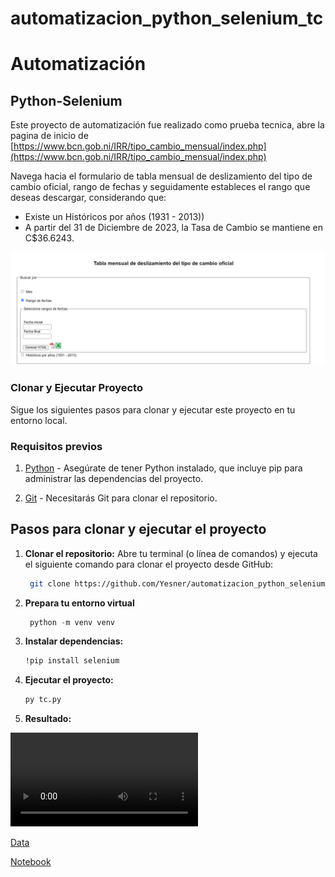 # automatizacion_python_selenium_tc

# Automatización 
## Python-Selenium

Este proyecto de automatización fue realizado como prueba tecnica, abre la pagina de inicio de [https://www.bcn.gob.ni/IRR/tipo_cambio_mensual/index.php](https://www.bcn.gob.ni/IRR/tipo_cambio_mensual/index.php)

Navega hacia el formulario de tabla mensual de deslizamiento del tipo de cambio oficial, rango de fechas y seguidamente estableces el rango que deseas descargar, considerando que:

- Existe un Históricos por años (1931 - 2013))
- A partir del 31 de Diciembre de 2023, la Tasa de Cambio se mantiene en C$36.6243.

![Form](Results/Formulario.png)

### Clonar y Ejecutar Proyecto

Sigue los siguientes pasos para clonar y ejecutar este proyecto en tu entorno local.

### Requisitos previos

1. [Python](https://www.python.org/) - Asegúrate de tener Python instalado, que incluye pip para administrar las dependencias del proyecto.

3. [Git](https://git-scm.com/) - Necesitarás Git para clonar el repositorio.

## Pasos para clonar y ejecutar el proyecto

1. **Clonar el repositorio:**
   Abre tu terminal (o línea de comandos) y ejecuta el siguiente comando para clonar el proyecto desde GitHub:

   ```bash data-copyable
    git clone https://github.com/Yesner/automatizacion_python_selenium_tc.git

2. **Prepara tu entorno virtual** 
  
   ```python data-copyable
    python -m venv venv

   
3. **Instalar dependencias:**
    
    ```bash data-copyable
   !pip install selenium   

4. **Ejecutar el proyecto:**

    ```bash data-copyable
    py tc.py

5. **Resultado:**

<video controls src="Results/Ejecucion.mp4" title="Ejecución"></video>

[Data](Results/datos.csv)

[Notebook](Resultado_Carga_Datos.ipynb)